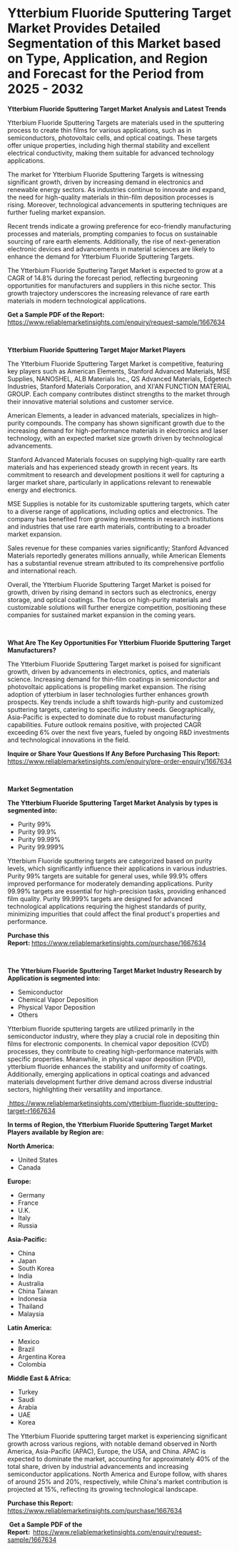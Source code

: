 <p><h1>Ytterbium Fluoride Sputtering Target Market Provides Detailed Segmentation of this Market based on Type, Application, and Region and Forecast for the Period from 2025 - 2032</h1></p><p><strong>Ytterbium Fluoride Sputtering Target Market Analysis and Latest Trends</strong></p>
<p><p>Ytterbium Fluoride Sputtering Targets are materials used in the sputtering process to create thin films for various applications, such as in semiconductors, photovoltaic cells, and optical coatings. These targets offer unique properties, including high thermal stability and excellent electrical conductivity, making them suitable for advanced technology applications.</p><p>The market for Ytterbium Fluoride Sputtering Targets is witnessing significant growth, driven by increasing demand in electronics and renewable energy sectors. As industries continue to innovate and expand, the need for high-quality materials in thin-film deposition processes is rising. Moreover, technological advancements in sputtering techniques are further fueling market expansion.</p><p>Recent trends indicate a growing preference for eco-friendly manufacturing processes and materials, prompting companies to focus on sustainable sourcing of rare earth elements. Additionally, the rise of next-generation electronic devices and advancements in material sciences are likely to enhance the demand for Ytterbium Fluoride Sputtering Targets. </p><p>The Ytterbium Fluoride Sputtering Target Market is expected to grow at a CAGR of 14.8% during the forecast period, reflecting burgeoning opportunities for manufacturers and suppliers in this niche sector. This growth trajectory underscores the increasing relevance of rare earth materials in modern technological applications.</p></p>
<p><strong>Get a Sample PDF of the Report:&nbsp;</strong> <a href="https://www.reliablemarketinsights.com/enquiry/request-sample/1667634?utm_campaign=3718&utm_medium=2&utm_source=Github&utm_content=ia&utm_term=18042025&utm_id=ytterbium-fluoride-sputtering-target">https://www.reliablemarketinsights.com/enquiry/request-sample/1667634</a></p>
<p>&nbsp;</p>
<p><strong>Ytterbium Fluoride Sputtering Target Major Market Players</strong></p>
<p><p>The Ytterbium Fluoride Sputtering Target Market is competitive, featuring key players such as American Elements, Stanford Advanced Materials, MSE Supplies, NANOSHEL, ALB Materials Inc., QS Advanced Materials, Edgetech Industries, Stanford Materials Corporation, and XI'AN FUNCTION MATERIAL GROUP. Each company contributes distinct strengths to the market through their innovative material solutions and customer service.</p><p>American Elements, a leader in advanced materials, specializes in high-purity compounds. The company has shown significant growth due to the increasing demand for high-performance materials in electronics and laser technology, with an expected market size growth driven by technological advancements.</p><p>Stanford Advanced Materials focuses on supplying high-quality rare earth materials and has experienced steady growth in recent years. Its commitment to research and development positions it well for capturing a larger market share, particularly in applications relevant to renewable energy and electronics.</p><p>MSE Supplies is notable for its customizable sputtering targets, which cater to a diverse range of applications, including optics and electronics. The company has benefited from growing investments in research institutions and industries that use rare earth materials, contributing to a broader market expansion.</p><p>Sales revenue for these companies varies significantly; Stanford Advanced Materials reportedly generates millions annually, while American Elements has a substantial revenue stream attributed to its comprehensive portfolio and international reach.</p><p>Overall, the Ytterbium Fluoride Sputtering Target Market is poised for growth, driven by rising demand in sectors such as electronics, energy storage, and optical coatings. The focus on high-purity materials and customizable solutions will further energize competition, positioning these companies for sustained market expansion in the coming years.</p></p>
<p>&nbsp;</p>
<p><strong>What Are The Key Opportunities For Ytterbium Fluoride Sputtering Target Manufacturers?</strong></p>
<p><p>The Ytterbium Fluoride Sputtering Target market is poised for significant growth, driven by advancements in electronics, optics, and materials science. Increasing demand for thin-film coatings in semiconductor and photovoltaic applications is propelling market expansion. The rising adoption of ytterbium in laser technologies further enhances growth prospects. Key trends include a shift towards high-purity and customized sputtering targets, catering to specific industry needs. Geographically, Asia-Pacific is expected to dominate due to robust manufacturing capabilities. Future outlook remains positive, with projected CAGR exceeding 6% over the next five years, fueled by ongoing R&D investments and technological innovations in the field.</p></p>
<p><strong>Inquire or Share Your Questions If Any Before Purchasing This Report:</strong> <a href="https://www.reliablemarketinsights.com/enquiry/pre-order-enquiry/1667634?utm_campaign=3718&utm_medium=2&utm_source=Github&utm_content=ia&utm_term=18042025&utm_id=ytterbium-fluoride-sputtering-target">https://www.reliablemarketinsights.com/enquiry/pre-order-enquiry/1667634</a></p>
<p>&nbsp;</p>
<p><strong>Market Segmentation</strong></p>
<p><strong>The Ytterbium Fluoride Sputtering Target Market Analysis by types is segmented into:</strong></p>
<p><ul><li>Purity 99%</li><li>Purity 99.9%</li><li>Purity 99.99%</li><li>Purity 99.999%</li></ul></p>
<p><p>Ytterbium Fluoride sputtering targets are categorized based on purity levels, which significantly influence their applications in various industries. Purity 99% targets are suitable for general uses, while 99.9% offers improved performance for moderately demanding applications. Purity 99.99% targets are essential for high-precision tasks, providing enhanced film quality. Purity 99.999% targets are designed for advanced technological applications requiring the highest standards of purity, minimizing impurities that could affect the final product's properties and performance.</p></p>
<p><strong>Purchase this Report:&nbsp;</strong><a href="https://www.reliablemarketinsights.com/purchase/1667634?utm_campaign=3718&utm_medium=2&utm_source=Github&utm_content=ia&utm_term=18042025&utm_id=ytterbium-fluoride-sputtering-target">https://www.reliablemarketinsights.com/purchase/1667634</a></p>
<p>&nbsp;</p>
<p><strong>The Ytterbium Fluoride Sputtering Target Market Industry Research by Application is segmented into:</strong></p>
<p><ul><li>Semiconductor</li><li>Chemical Vapor Deposition</li><li>Physical Vapor Deposition</li><li>Others</li></ul></p>
<p><p>Ytterbium fluoride sputtering targets are utilized primarily in the semiconductor industry, where they play a crucial role in depositing thin films for electronic components. In chemical vapor deposition (CVD) processes, they contribute to creating high-performance materials with specific properties. Meanwhile, in physical vapor deposition (PVD), ytterbium fluoride enhances the stability and uniformity of coatings. Additionally, emerging applications in optical coatings and advanced materials development further drive demand across diverse industrial sectors, highlighting their versatility and importance.</p></p>
<p><a href="https://www.reliablemarketinsights.com/ytterbium-fluoride-sputtering-target-r1667634?utm_campaign=3718&utm_medium=2&utm_source=Github&utm_content=ia&utm_term=18042025&utm_id=ytterbium-fluoride-sputtering-target">&nbsp;https://www.reliablemarketinsights.com/ytterbium-fluoride-sputtering-target-r1667634</a></p>
<p><strong>In terms of Region, the Ytterbium Fluoride Sputtering Target Market Players available by Region are:</strong></p>
<p>
    <p> <strong> North America: </strong>
        <ul>
            <li>United States</li>
            <li>Canada</li>
        </ul>
        </p> 
    <p> <strong> Europe: </strong>
        <ul>
            <li>Germany</li>
            <li>France</li>
            <li>U.K.</li>
            <li>Italy</li>
            <li>Russia</li>
        </ul>
        </p> 
    <p> <strong> Asia-Pacific: </strong>
        <ul>
            <li>China</li>
            <li>Japan</li>
            <li>South Korea</li>
            <li>India</li>
            <li>Australia</li>
            <li>China Taiwan</li>
            <li>Indonesia</li>
            <li>Thailand</li>
            <li>Malaysia</li>
        </ul>
        </p> 
    <p> <strong> Latin America: </strong>
        <ul>
            <li>Mexico</li>
            <li>Brazil</li>
            <li>Argentina Korea</li>
            <li>Colombia</li>
        </ul>
        </p> 
    <p> <strong> Middle East & Africa: </strong>
        <ul>
            <li>Turkey</li>
            <li>Saudi</li>
            <li>Arabia</li>
            <li>UAE</li>
            <li>Korea</li>
        </ul>
    </p>
    </p>
<p><p>The Ytterbium Fluoride sputtering target market is experiencing significant growth across various regions, with notable demand observed in North America, Asia-Pacific (APAC), Europe, the USA, and China. APAC is expected to dominate the market, accounting for approximately 40% of the total share, driven by industrial advancements and increasing semiconductor applications. North America and Europe follow, with shares of around 25% and 20%, respectively, while China's market contribution is projected at 15%, reflecting its growing technological landscape.</p></p>
<p><strong>Purchase this Report: </strong><a href="https://www.reliablemarketinsights.com/purchase/1667634?utm_campaign=3718&utm_medium=2&utm_source=Github&utm_content=ia&utm_term=18042025&utm_id=ytterbium-fluoride-sputtering-target">https://www.reliablemarketinsights.com/purchase/1667634</a></p>
<p>&nbsp;<strong>Get a Sample PDF of the Report:&nbsp;&nbsp;</strong><a href="https://www.reliablemarketinsights.com/enquiry/request-sample/1667634?utm_campaign=3718&utm_medium=2&utm_source=Github&utm_content=ia&utm_term=18042025&utm_id=ytterbium-fluoride-sputtering-target">https://www.reliablemarketinsights.com/enquiry/request-sample/1667634</a></p>
<p><strong></strong></p>
<p><p></p><p></p><p></p></p>